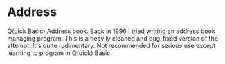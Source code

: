 # Address
Q(uick Basic) Address book.
Back in 1996 I tried writing an address book managing program. This is a heavily cleaned and bug-fixed version of the attempt. It's quite rudimentary. Not recommended for serious use except learning to program in Q(uick) Basic.
